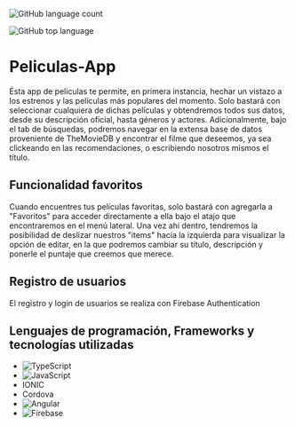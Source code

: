 ![GitHub language count](https://img.shields.io/github/languages/count/Krisba/Peliculas-App?style=flat-square)

![GitHub top language](https://img.shields.io/github/languages/top/Krisba/Peliculas-App?logo=typescript&style=flat-square)

# Peliculas-App

Ésta app de peliculas te permite, en primera instancia, hechar un vistazo a los estrenos y las películas más populares del momento.
Solo bastará con seleccionar cualquiera de dichas películas y obtendremos todos sus datos, desde su descripción oficial, hasta géneros y actores.
Adicionalmente, bajo el tab de búsquedas, podremos navegar en la extensa base de datos proveniente de TheMovieDB y encontrar el filme que deseemos, ya sea clickeando en las recomendaciones, o escribiendo nosotros mismos el título.

## Funcionalidad favoritos

Cuando encuentres tus películas favoritas, solo bastará con agregarla a "Favoritos" para acceder directamente a ella bajo el atajo que encontraremos en el menú lateral.
Una vez ahí dentro, tendremos la posibilidad de deslizar nuestros "items" hacia la izquierda para visualizar la opción de editar, en la que podremos cambiar su título, descripción
y ponerle el puntaje que creemos que merece.

## Registro de usuarios

El registro y login de usuarios se realiza con Firebase Authentication

## Lenguajes de programación, Frameworks y tecnologías utilizadas

* ![TypeScript](https://img.shields.io/badge/typescript-%23007ACC.svg?style=for-the-badge&logo=typescript&logoColor=white)
* ![JavaScript](https://img.shields.io/badge/javascript-%23323330.svg?style=for-the-badge&logo=javascript&logoColor=%23F7DF1E)
* IONIC
* Cordova
* ![Angular](https://img.shields.io/badge/angular-%23DD0031.svg?style=for-the-badge&logo=angular&logoColor=white)
* ![Firebase](https://img.shields.io/badge/firebase-%23039BE5.svg?style=for-the-badge&logo=firebase)



